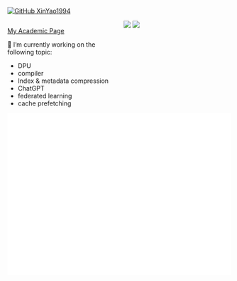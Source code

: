 
<!--
**XinYao1994/XinYao1994** is a ✨ _special_ ✨ repository because its `README.md` (this file) appears on your GitHub profile.

Here are some ideas to get you started:
- 🔭 I’m currently working on ...
- 🌱 I’m currently learning ...
- 👯 I’m looking to collaborate on ...
- 🤔 I’m looking for help with ...
- 💬 Ask me about ...
- 📫 How to reach me: ...
- 😄 Pronouns: ...
- ⚡ Fun fact: ...
-->
[![GitHub XinYao1994](https://img.shields.io/github/followers/XinYao1994?label=follow&style=social)](https://github.com/XinYao1994) 

<!-- <p>

  [My Academic Page](https://xinyao1994.github.io/xyaocs/) 
🔭 I’m currently working on the following topic:
   -  DPU / NPU (for ggml project)
   -  compiler  
   -  Index & metadata compression  
   -  ChatGPT 
   -  federated learning
   -  cache prefetching
   
  <a href="" ><img src="https://github-profile-trophy.vercel.app/?username=XinYao1994&column=4" width="50%"/>
  <a href="https://github.com/XinYao1994/"><img src="https://github-readme-stats.vercel.app/api?username=XinYao1994&show_icons=true&count_private=true" width="50%"/> 
  
</p> -->

<div style="display:flex; flex-wrap:wrap;">
  <div style="flex:1; margin-right:20px;">
    <p>
      <a href="https://xinyao1994.github.io/xyaocs/">My Academic Page</a> 
      <p>
      🔭 I’m currently working on the following topic:</p>
      <ul>
        <li>DPU</li>
        <li>compiler</li>
        <li>Index & metadata compression</li>
        <li>ChatGPT</li>
        <li>federated learning</li>
        <li>cache prefetching</li>
      </ul>
    </p>
  </div>
  <div style="flex:1;">
    <a href=""><img src="https://github-profile-trophy.vercel.app/?username=XinYao1994&column=4" width="49%"/></a>
    <a href="https://github.com/XinYao1994/"><img src="https://github-readme-stats.vercel.app/api?username=XinYao1994&show_icons=true&count_private=true" width="49%"/></a>
  </div>
</div>

<!-- <div align="center" style="display: flex; flex-direction: row;">
  <a href="" style="float:left; margin-right:10px; weight:50%;"><img src="https://github-profile-trophy.vercel.app/?username=XinYao1994&column=4">
  <a href="https://github.com/XinYao1994/" style="float:right; margin-right:10px; weight:50%;"><img src="https://github-readme-stats.vercel.app/api?username=XinYao1994&show_icons=true&count_private=true">
</div> -->

<div align="center">
  <img src="https://github.com/XinYao1994/XinYao1994/blob/master/github-metrics.svg">
</div>

<!-- [![trophy](https://github-profile-trophy.vercel.app/?username=XinYao1994&column=4)](https://github.com/XinYao1994)   -->

<!-- [![Xin's github stats](https://github-readme-stats.vercel.app/api?username=XinYao1994&show_icons=true)](https://github.com/XinYao1994/)   -->



